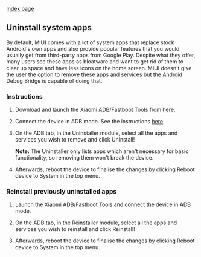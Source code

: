 [Index page](../)

## Uninstall system apps

By default, MIUI comes with a lot of system apps that replace stock Android's own apps and also provide popular features that you would usually get from third-party apps from Google Play. Despite what they offer, many users see these apps as bloatware and want to get rid of them to clear up space and have less icons on the home screen. MIUI doesn't give the user the option to remove these apps and services but the Android Debug Bridge is capable of doing that.

### Instructions

1. Download and launch the Xiaomi ADB/Fastboot Tools from [here](Tools_for_Xiaomi_devices.md).

2. Connect the device in ADB mode. See the instructions [here](https://szaki.github.io/XiaomiADBFastbootTools/).

3. On the ADB tab, in the Uninstaller module, select all the apps and services you wish to remove and click Uninstall!

    **Note:** The Uninstaller only lists apps which aren't necessary for basic functionality, so removing them won't break the device.

4. Afterwards, reboot the device to finalise the changes by clicking Reboot device to System in the top menu.

### Reinstall previously uninstalled apps

1. Launch the Xiaomi ADB/Fastboot Tools and connect the device in ADB mode.

2. On the ADB tab, in the Reinstaller module, select all the apps and services you wish to reinstall and click Reinstall!

3. Afterwards, reboot the device to finalise the changes by clicking Reboot device to System in the top menu.